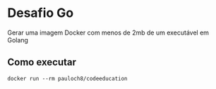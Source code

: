 # Desafio Go

Gerar uma imagem Docker com menos de 2mb de um executável em Golang

## Como executar

`docker run --rm pauloch8/codeeducation`
